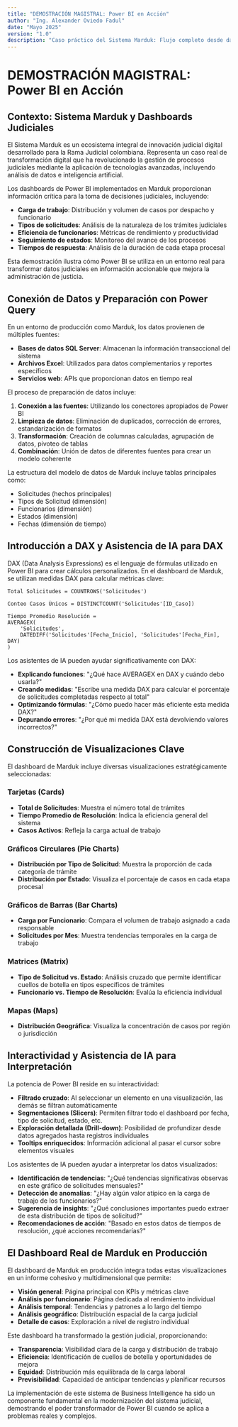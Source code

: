 ```yaml
---
title: "DEMOSTRACIÓN MAGISTRAL: Power BI en Acción"
author: "Ing. Alexander Oviedo Fadul"
date: "Mayo 2025"
version: "1.0"
description: "Caso práctico del Sistema Marduk: Flujo completo desde datos hasta dashboard interactivo"
---
```


# DEMOSTRACIÓN MAGISTRAL: Power BI en Acción

## Contexto: Sistema Marduk y Dashboards Judiciales

El Sistema Marduk es un ecosistema integral de innovación judicial digital desarrollado para la Rama Judicial colombiana. Representa un caso real de transformación digital que ha revolucionado la gestión de procesos judiciales mediante la aplicación de tecnologías avanzadas, incluyendo análisis de datos e inteligencia artificial.

Los dashboards de Power BI implementados en Marduk proporcionan información crítica para la toma de decisiones judiciales, incluyendo:

- **Carga de trabajo**: Distribución y volumen de casos por despacho y funcionario
- **Tipos de solicitudes**: Análisis de la naturaleza de los trámites judiciales
- **Eficiencia de funcionarios**: Métricas de rendimiento y productividad
- **Seguimiento de estados**: Monitoreo del avance de los procesos
- **Tiempos de respuesta**: Análisis de la duración de cada etapa procesal

Esta demostración ilustra cómo Power BI se utiliza en un entorno real para transformar datos judiciales en información accionable que mejora la administración de justicia.

## Conexión de Datos y Preparación con Power Query

En un entorno de producción como Marduk, los datos provienen de múltiples fuentes:

- **Bases de datos SQL Server**: Almacenan la información transaccional del sistema
- **Archivos Excel**: Utilizados para datos complementarios y reportes específicos
- **Servicios web**: APIs que proporcionan datos en tiempo real

El proceso de preparación de datos incluye:

1. **Conexión a las fuentes**: Utilizando los conectores apropiados de Power BI
2. **Limpieza de datos**: Eliminación de duplicados, corrección de errores, estandarización de formatos
3. **Transformación**: Creación de columnas calculadas, agrupación de datos, pivoteo de tablas
4. **Combinación**: Unión de datos de diferentes fuentes para crear un modelo coherente

La estructura del modelo de datos de Marduk incluye tablas principales como:

- Solicitudes (hechos principales)
- Tipos de Solicitud (dimensión)
- Funcionarios (dimensión)
- Estados (dimensión)
- Fechas (dimensión de tiempo)

## Introducción a DAX y Asistencia de IA para DAX

DAX (Data Analysis Expressions) es el lenguaje de fórmulas utilizado en Power BI para crear cálculos personalizados. En el dashboard de Marduk, se utilizan medidas DAX para calcular métricas clave:

```
Total Solicitudes = COUNTROWS('Solicitudes')
```

```
Conteo Casos Únicos = DISTINCTCOUNT('Solicitudes'[ID_Caso])
```

```
Tiempo Promedio Resolución = 
AVERAGEX(
    'Solicitudes',
    DATEDIFF('Solicitudes'[Fecha_Inicio], 'Solicitudes'[Fecha_Fin], DAY)
)
```

Los asistentes de IA pueden ayudar significativamente con DAX:

- **Explicando funciones**: "¿Qué hace AVERAGEX en DAX y cuándo debo usarla?"
- **Creando medidas**: "Escribe una medida DAX para calcular el porcentaje de solicitudes completadas respecto al total"
- **Optimizando fórmulas**: "¿Cómo puedo hacer más eficiente esta medida DAX?"
- **Depurando errores**: "¿Por qué mi medida DAX está devolviendo valores incorrectos?"

## Construcción de Visualizaciones Clave

El dashboard de Marduk incluye diversas visualizaciones estratégicamente seleccionadas:

### Tarjetas (Cards)
- **Total de Solicitudes**: Muestra el número total de trámites
- **Tiempo Promedio de Resolución**: Indica la eficiencia general del sistema
- **Casos Activos**: Refleja la carga actual de trabajo

### Gráficos Circulares (Pie Charts)
- **Distribución por Tipo de Solicitud**: Muestra la proporción de cada categoría de trámite
- **Distribución por Estado**: Visualiza el porcentaje de casos en cada etapa procesal

### Gráficos de Barras (Bar Charts)
- **Carga por Funcionario**: Compara el volumen de trabajo asignado a cada responsable
- **Solicitudes por Mes**: Muestra tendencias temporales en la carga de trabajo

### Matrices (Matrix)
- **Tipo de Solicitud vs. Estado**: Análisis cruzado que permite identificar cuellos de botella en tipos específicos de trámites
- **Funcionario vs. Tiempo de Resolución**: Evalúa la eficiencia individual

### Mapas (Maps)
- **Distribución Geográfica**: Visualiza la concentración de casos por región o jurisdicción

## Interactividad y Asistencia de IA para Interpretación

La potencia de Power BI reside en su interactividad:

- **Filtrado cruzado**: Al seleccionar un elemento en una visualización, las demás se filtran automáticamente
- **Segmentaciones (Slicers)**: Permiten filtrar todo el dashboard por fecha, tipo de solicitud, estado, etc.
- **Exploración detallada (Drill-down)**: Posibilidad de profundizar desde datos agregados hasta registros individuales
- **Tooltips enriquecidos**: Información adicional al pasar el cursor sobre elementos visuales

Los asistentes de IA pueden ayudar a interpretar los datos visualizados:

- **Identificación de tendencias**: "¿Qué tendencias significativas observas en este gráfico de solicitudes mensuales?"
- **Detección de anomalías**: "¿Hay algún valor atípico en la carga de trabajo de los funcionarios?"
- **Sugerencia de insights**: "¿Qué conclusiones importantes puedo extraer de esta distribución de tipos de solicitud?"
- **Recomendaciones de acción**: "Basado en estos datos de tiempos de resolución, ¿qué acciones recomendarías?"

## El Dashboard Real de Marduk en Producción

El dashboard de Marduk en producción integra todas estas visualizaciones en un informe cohesivo y multidimensional que permite:

- **Visión general**: Página principal con KPIs y métricas clave
- **Análisis por funcionario**: Página dedicada al rendimiento individual
- **Análisis temporal**: Tendencias y patrones a lo largo del tiempo
- **Análisis geográfico**: Distribución espacial de la carga judicial
- **Detalle de casos**: Exploración a nivel de registro individual

Este dashboard ha transformado la gestión judicial, proporcionando:

- **Transparencia**: Visibilidad clara de la carga y distribución de trabajo
- **Eficiencia**: Identificación de cuellos de botella y oportunidades de mejora
- **Equidad**: Distribución más equilibrada de la carga laboral
- **Previsibilidad**: Capacidad de anticipar tendencias y planificar recursos

La implementación de este sistema de Business Intelligence ha sido un componente fundamental en la modernización del sistema judicial, demostrando el poder transformador de Power BI cuando se aplica a problemas reales y complejos.
